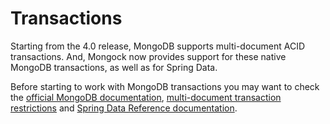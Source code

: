 # Transactions

Starting from the 4.0 release, MongoDB supports multi-document ACID transactions. And, Mongock now provides support for these native MongoDB transactions, as well as for Spring Data.

Before starting to work with MongoDB transactions you may want to check the [official MongoDB documentation](https://docs.mongodb.com/manual/core/transactions/), [multi-document  transaction restrictions](https://docs.mongodb.com/manual/reference/limits/#Multi-document-Transactions) and [Spring Data Reference documentation](https://docs.spring.io/spring-data/mongodb/docs/current/reference/html/#mongo.transactions).

  
  


